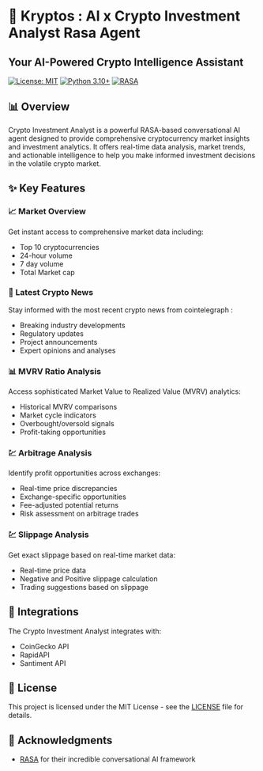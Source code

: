 # 🚀 Kryptos : AI x Crypto Investment Analyst Rasa Agent

## Your AI-Powered Crypto Intelligence Assistant

[![License: MIT](https://img.shields.io/badge/License-MIT-yellow.svg)](https://opensource.org/licenses/MIT)
[![Python 3.10+](https://img.shields.io/badge/python-3.10+-blue.svg)](https://www.python.org/downloads/)
[![RASA](https://img.shields.io/badge/rasa-3.12.0-green.svg)](https://rasa.com/)

## 📊 Overview

Crypto Investment Analyst is a powerful RASA-based conversational AI agent designed to provide comprehensive cryptocurrency market insights and investment analytics. It offers real-time data analysis, market trends, and actionable intelligence to help you make informed investment decisions in the volatile crypto market.

## ✨ Key Features

### 📈 Market Overview
Get instant access to comprehensive market data including:
- Top 10 cryptocurrencies 
- 24-hour volume
- 7 day volume
- Total Market cap

### 📰 Latest Crypto News
Stay informed with the most recent crypto news from cointelegraph :
- Breaking industry developments
- Regulatory updates
- Project announcements
- Expert opinions and analyses

### 📊 MVRV Ratio Analysis
Access sophisticated Market Value to Realized Value (MVRV) analytics:
- Historical MVRV comparisons
- Market cycle indicators
- Overbought/oversold signals
- Profit-taking opportunities

### 💹 Arbitrage Analysis
Identify profit opportunities across exchanges:
- Real-time price discrepancies
- Exchange-specific opportunities
- Fee-adjusted potential returns
- Risk assessment on arbitrage trades

### 💹 Slippage Analysis
Get exact slippage based on real-time market data:
- Real-time price data
- Negative and Positive slippage calculation
- Trading suggestions based on slippage

## 🔄 Integrations

The Crypto Investment Analyst integrates with:
- CoinGecko API
- RapidAPI
- Santiment API


## 📜 License

This project is licensed under the MIT License - see the [LICENSE](LICENSE) file for details.

## 🙏 Acknowledgments

- [RASA](https://rasa.com/) for their incredible conversational AI framework

